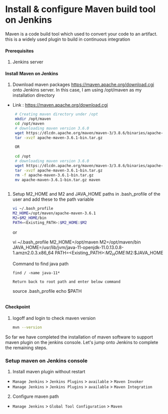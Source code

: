 #  Install & configure Maven build tool on Jenkins
Maven is a code build tool which used to convert your code to an artifact. this is a widely used plugin to build in continuous integration


#### Prerequisites
1. Jenkins server

#### Install Maven on Jenkins
1. Download maven packages https://maven.apache.org/download.cgi onto Jenkins server. In this case, I am using /opt/maven as my installation directory
 - Link : https://maven.apache.org/download.cgi
    ```sh
     # Creating maven directory under /opt
     mkdir /opt/maven
     cd /opt/maven
     # downloading maven version 3.6.0
     wget https://dlcdn.apache.org/maven/maven-3/3.8.6/binaries/apache-maven-3.8.6-bin.tar.gz
     tar -xvzf apache-maven-3.6.1-bin.tar.gz
     
     OR 
     
     cd /opt
     # downloading maven version 3.6.0
     wget https://dlcdn.apache.org/maven/maven-3/3.8.6/binaries/apache-maven-3.8.6-bin.tar.gz
     tar -xvzf apache-maven-3.6.1-bin.tar.gz
     rm -f apache-maven-3.6.1-bin.tar.gz
     mv apache-maven-3.6.1-bin.tar.gz maven
     
     ```
	
1. Setup M2_HOME and M2 and JAVA_HOME paths in .bash_profile of the user and add these to the path variable
   ```sh
   vi ~/.bash_profile
   M2_HOME=/opt/maven/apache-maven-3.6.1
   M2=$M2_HOME/bin
   PATH=<Existing_PATH>:$M2_HOME:$M2
   ```
   or 
   
   vi ~/.bash_profile
   M2_HOME=/opt/maven
   M2=/opt/maven/bin
   JAVA_HOME=/usr/lib/jvm/java-11-openjdk-11.0.13.0.8-1.amzn2.0.3.x86_64
   PATH=<Existing_PATH>:$M2_HOME:$M2:$JAVA_HOME
   
   Command to find java path
   `````````````````````````
   find / -name java-11*
   
   Return back to root path and enter below command
   ````````````````````````````````````````````````
   source .bash_profile
   echo $PATH
   ```
   
#### Checkpoint 
1. logoff and login to check maven version
  
    ```sh
    mvn --version
    ````
So far we have completed the installation of maven software to support maven plugin on the jenkins console. Let's jump onto Jenkins to complete the remaining steps. 

### Setup maven on Jenkins console
1. Install maven plugin without restart  
  - `Manage Jenkins` > `Jenkins Plugins` > `available` > `Maven Invoker`
  - `Manage Jenkins` > `Jenkins Plugins` > `available` > `Maven Integration`

2. Configure maven path
  - `Manage Jenkins` > `Global Tool Configuration` > `Maven`

